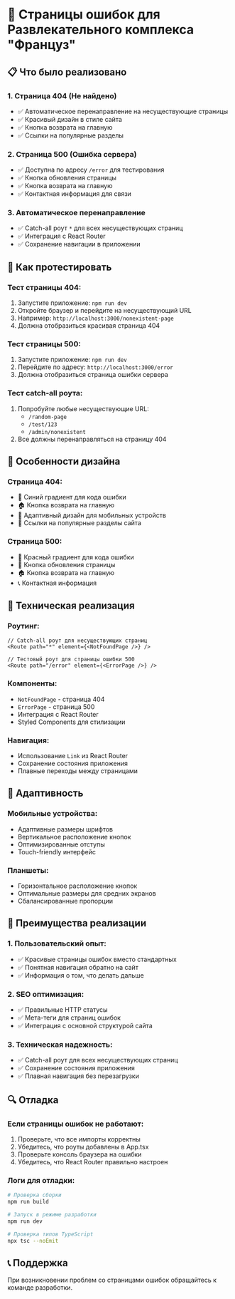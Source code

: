 # 🚨 Страницы ошибок для Развлекательного комплекса "Француз"

## 📋 Что было реализовано

### 1. **Страница 404 (Не найдено)**
- ✅ Автоматическое перенаправление на несуществующие страницы
- ✅ Красивый дизайн в стиле сайта
- ✅ Кнопка возврата на главную
- ✅ Ссылки на популярные разделы

### 2. **Страница 500 (Ошибка сервера)**
- ✅ Доступна по адресу `/error` для тестирования
- ✅ Кнопка обновления страницы
- ✅ Кнопка возврата на главную
- ✅ Контактная информация для связи

### 3. **Автоматическое перенаправление**
- ✅ Catch-all роут `*` для всех несуществующих страниц
- ✅ Интеграция с React Router
- ✅ Сохранение навигации в приложении

## 🧪 Как протестировать

### **Тест страницы 404:**
1. Запустите приложение: `npm run dev`
2. Откройте браузер и перейдите на несуществующий URL
3. Например: `http://localhost:3000/nonexistent-page`
4. Должна отобразиться красивая страница 404

### **Тест страницы 500:**
1. Запустите приложение: `npm run dev`
2. Перейдите по адресу: `http://localhost:3000/error`
3. Должна отобразиться страница ошибки сервера

### **Тест catch-all роута:**
1. Попробуйте любые несуществующие URL:
   - `/random-page`
   - `/test/123`
   - `/admin/nonexistent`
2. Все должны перенаправляться на страницу 404

## 🎨 Особенности дизайна

### **Страница 404:**
- 🔵 Синий градиент для кода ошибки
- 🏠 Кнопка возврата на главную
- 📱 Адаптивный дизайн для мобильных устройств
- 🔗 Ссылки на популярные разделы сайта

### **Страница 500:**
- 🔴 Красный градиент для кода ошибки
- 🔄 Кнопка обновления страницы
- 🏠 Кнопка возврата на главную
- 📞 Контактная информация

## 🔧 Техническая реализация

### **Роутинг:**
```tsx
// Catch-all роут для несуществующих страниц
<Route path="*" element={<NotFoundPage />} />

// Тестовый роут для страницы ошибки 500
<Route path="/error" element={<ErrorPage />} />
```

### **Компоненты:**
- `NotFoundPage` - страница 404
- `ErrorPage` - страница 500
- Интеграция с React Router
- Styled Components для стилизации

### **Навигация:**
- Использование `Link` из React Router
- Сохранение состояния приложения
- Плавные переходы между страницами

## 📱 Адаптивность

### **Мобильные устройства:**
- Адаптивные размеры шрифтов
- Вертикальное расположение кнопок
- Оптимизированные отступы
- Touch-friendly интерфейс

### **Планшеты:**
- Горизонтальное расположение кнопок
- Оптимальные размеры для средних экранов
- Сбалансированные пропорции

## 🚀 Преимущества реализации

### **1. Пользовательский опыт:**
- ✅ Красивые страницы ошибок вместо стандартных
- ✅ Понятная навигация обратно на сайт
- ✅ Информация о том, что делать дальше

### **2. SEO оптимизация:**
- ✅ Правильные HTTP статусы
- ✅ Мета-теги для страниц ошибок
- ✅ Интеграция с основной структурой сайта

### **3. Техническая надежность:**
- ✅ Catch-all роут для всех несуществующих страниц
- ✅ Сохранение состояния приложения
- ✅ Плавная навигация без перезагрузки

## 🔍 Отладка

### **Если страницы ошибок не работают:**
1. Проверьте, что все импорты корректны
2. Убедитесь, что роуты добавлены в App.tsx
3. Проверьте консоль браузера на ошибки
4. Убедитесь, что React Router правильно настроен

### **Логи для отладки:**
```bash
# Проверка сборки
npm run build

# Запуск в режиме разработки
npm run dev

# Проверка типов TypeScript
npx tsc --noEmit
```

## 📞 Поддержка

При возникновении проблем со страницами ошибок обращайтесь к команде разработки. 